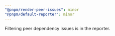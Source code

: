 ```yaml
---
"@pnpm/render-peer-issues": minor
"@pnpm/default-reporter": minor
---
```


Filtering peer dependency issues is in the reporter.
